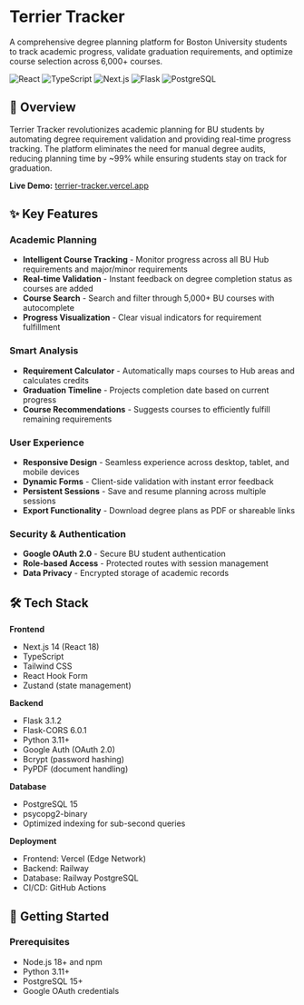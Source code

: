 # Terrier Tracker

A comprehensive degree planning platform for Boston University students to track academic progress, validate graduation requirements, and optimize course selection across 6,000+ courses.

![React](https://img.shields.io/badge/React-61DAFB?style=flat&logo=react&logoColor=black)
![TypeScript](https://img.shields.io/badge/TypeScript-3178C6?style=flat&logo=typescript&logoColor=white)
![Next.js](https://img.shields.io/badge/Next.js-000000?style=flat&logo=next.js&logoColor=white)
![Flask](https://img.shields.io/badge/Flask-000000?style=flat&logo=flask&logoColor=white)
![PostgreSQL](https://img.shields.io/badge/PostgreSQL-4169E1?style=flat&logo=postgresql&logoColor=white)

## 🎯 Overview

Terrier Tracker revolutionizes academic planning for BU students by automating degree requirement validation and providing real-time progress tracking. The platform eliminates the need for manual degree audits, reducing planning time by ~99% while ensuring students stay on track for graduation.

**Live Demo:** [terrier-tracker.vercel.app](https://terrier-tracker.vercel.app)

## ✨ Key Features

### Academic Planning
- **Intelligent Course Tracking** - Monitor progress across all BU Hub requirements and major/minor requirements
- **Real-time Validation** - Instant feedback on degree completion status as courses are added
- **Course Search** - Search and filter through 5,000+ BU courses with autocomplete
- **Progress Visualization** - Clear visual indicators for requirement fulfillment

### Smart Analysis
- **Requirement Calculator** - Automatically maps courses to Hub areas and calculates credits
- **Graduation Timeline** - Projects completion date based on current progress
- **Course Recommendations** - Suggests courses to efficiently fulfill remaining requirements

### User Experience
- **Responsive Design** - Seamless experience across desktop, tablet, and mobile devices
- **Dynamic Forms** - Client-side validation with instant error feedback
- **Persistent Sessions** - Save and resume planning across multiple sessions
- **Export Functionality** - Download degree plans as PDF or shareable links

### Security & Authentication
- **Google OAuth 2.0** - Secure BU student authentication
- **Role-based Access** - Protected routes with session management
- **Data Privacy** - Encrypted storage of academic records

## 🛠️ Tech Stack

**Frontend**
- Next.js 14 (React 18)
- TypeScript
- Tailwind CSS
- React Hook Form
- Zustand (state management)

**Backend**
- Flask 3.1.2
- Flask-CORS 6.0.1
- Python 3.11+
- Google Auth (OAuth 2.0)
- Bcrypt (password hashing)
- PyPDF (document handling)

**Database**
- PostgreSQL 15
- psycopg2-binary
- Optimized indexing for sub-second queries

**Deployment**
- Frontend: Vercel (Edge Network)
- Backend: Railway
- Database: Railway PostgreSQL
- CI/CD: GitHub Actions

## 🚀 Getting Started

### Prerequisites
- Node.js 18+ and npm
- Python 3.11+
- PostgreSQL 15+
- Google OAuth credentials

